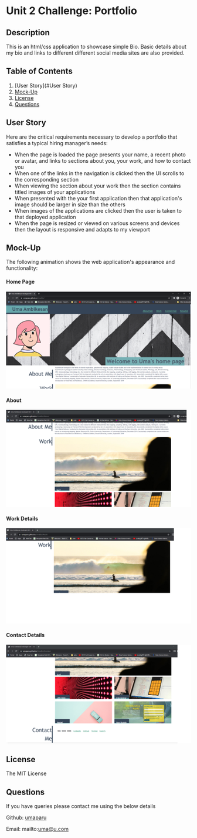# Unit 2 Challenge: Portfolio

## Description

This is an html/css application to showcase simple Bio. Basic details about my bio and links to different different social media sites are also provided.

  ## Table of Contents
  1. [User Story](#User Story)
  2. [Mock-Up](#Mock-Up)
  3. [License](#License)
  4. [Questions](#Questions)
  
  
## User Story

Here are the critical requirements necessary to develop a portfolio that satisfies a typical hiring manager’s needs:

* When the page is loaded the page presents your name, a recent photo or avatar, and links to sections about you, your work, and how to contact you
* When one of the links in the navigation is clicked then the UI scrolls to the corresponding section
* When viewing the section about your work then the section contains titled images of your applications
* When presented with the your first application then that application's image should be larger in size than the others
* When images of the applications are clicked then the user is taken to that deployed application
* When the page is resized or viewed on various screens and devices then the layout is responsive and adapts to my viewport

## Mock-Up

The following animation shows the web application's appearance and functionality:

<h4>Home Page</h4>   

![Home Page of Uma Bio ](./assets/screenshots/home.png)   

<h4>About </h4>   

![About Page ](./assets/screenshots/about.png)  

<h4>Work Details</h4>   

![Work ](./assets/screenshots/work.png)   

<h4>Contact Details</h4>   

![Contact details ](./assets/screenshots/contact.png)   


  ## License
 
  The MIT License 
  
  ## Questions  
  If you have queries please contact me using the below details  

  Github: <a href=https://github.com/umaparu>umaparu</a> 

  Email: mailto:uma@u.com
